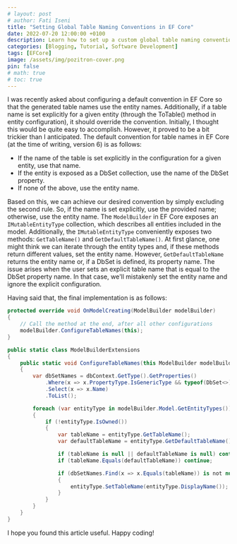 ```yaml
---
# layout: post
# author: Fati Iseni
title: "Setting Global Table Naming Conventions in EF Core"
date: 2022-07-20 12:00:00 +0100
description: Learn how to set up a custom global table naming convention in Entity Framework Core, allowing you to define default table names based on entity names and override them as needed.
categories: [Blogging, Tutorial, Software Development]
tags: [EFCore]
image: /assets/img/pozitron-cover.png
pin: false
# math: true
# toc: true
---
```

I was recently asked about configuring a default convention in EF Core so that the generated table names use the entity names. Additionally, if a table name is set explicitly for a given entity (through the ToTable() method in entity configuration), it should override the convention. Initially, I thought this would be quite easy to accomplish. However, it proved to be a bit trickier than I anticipated. The default convention for table names in EF Core (at the time of writing, version 6) is as follows:

- If the name of the table is set explicitly in the configuration for a given entity, use that name.
- If the entity is exposed as a DbSet collection, use the name of the DbSet property.
- If none of the above, use the entity name.

Based on this, we can achieve our desired convention by simply excluding the second rule. So, if the name is set explicitly, use the provided name; otherwise, use the entity name. The `ModelBuilder` in EF Core exposes an `IMutableEntityType` collection, which describes all entities included in the model. Additionally, the `IMutableEntityType` conveniently exposes two methods: `GetTableName()` and `GetDefaultTableName()`. At first glance, one might think we can iterate through the entity types and, if these methods return different values, set the entity name. However, `GetDefaultTableName` returns the entity name or, if a DbSet is defined, its property name. The issue arises when the user sets an explicit table name that is equal to the DbSet property name. In that case, we'll mistakenly set the entity name and ignore the explicit configuration.

Having said that, the final implementation is as follows:

```csharp
protected override void OnModelCreating(ModelBuilder modelBuilder)
{
    // Call the method at the end, after all other configurations
    modelBuilder.ConfigureTableNames(this);
}
```

```csharp
public static class ModelBuilderExtensions
{
    public static void ConfigureTableNames(this ModelBuilder modelBuilder, DbContext dbContext)
    {
        var dbSetNames = dbContext.GetType().GetProperties()
            .Where(x => x.PropertyType.IsGenericType && typeof(DbSet<>).IsAssignableFrom(x.PropertyType.GetGenericTypeDefinition()))
            .Select(x => x.Name)
            .ToList();

        foreach (var entityType in modelBuilder.Model.GetEntityTypes())
        {
            if (!entityType.IsOwned())
            {
                var tableName = entityType.GetTableName();
                var defaultTableName = entityType.GetDefaultTableName();

                if (tableName is null || defaultTableName is null) continue;
                if (tableName.Equals(defaultTableName)) continue;

                if (dbSetNames.Find(x => x.Equals(tableName)) is not null)
                {
                    entityType.SetTableName(entityType.DisplayName());
                }
            }
        }
    }
}
```

I hope you found this article useful. Happy coding!

